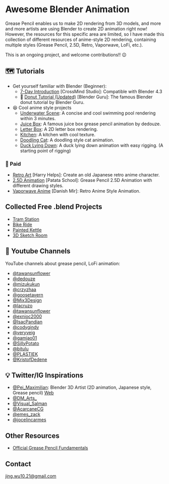 # Awesome Blender Animation
Grease Pencil enables us to make 2D rendering from 3D models, and more and more artists are using Blender to create 2D animation right now! However, the resources for this specific area are limited, so I have made this collection of different resources of anime-style 2D rendering, containing multiple styles (Grease Pencil, 2.5D, Retro, Vaporwave, LoFi, etc.). 

This is an ongoing project, and welcome contributions!! 😉

## 🗺️ Tutorials
- Get yourself familiar with Blender (Beginner):
    - [7-Day Introduction](https://www.youtube.com/watch?v=e-fetDXDXX8&list=PLgO2ChD7acqH5S3fCO1GbAJC55NeVaCCp) [CrossMind Studio]: Compatible with Blender 4.3
    - 🍩 [Donut Tutorial (Updated)](https://www.youtube.com/watch?v=4haAdmHqGOw&t=10278s) [Blender Guru]: The famous Blender donut tutorial by Blender Guru. 
- 😆 Cool anime style projects
    - [Underwater Scene](https://www.youtube.com/watch?v=KcsRfb1_O3w): A concise and cool swimming pool rendering within 3 minutes.
    - [Juice Box](https://www.youtube.com/watch?v=c57qq2nE3B0&t=520s): A famous juice box grease pencil animation by dedouze.
    - [Letter Box](https://www.youtube.com/watch?v=rjWToAEEcdI&t=78s): A 2D letter box rendering.
    - [Kitchen](https://www.youtube.com/watch?v=s8N00rjil_4&t=13s): A kitchen with cool texture.
    - [Doodling Cat](https://www.youtube.com/watch?v=bX6jtVSJOog): A doodling style cat animation.
    - [Duck Lying Down](https://www.youtube.com/watch?v=sHgz4umYUYA&t=86s): A duck lying down animation with easy rigging. (A starting point of rigging)

### 💸 Paid
- [Retro Art](https://www.skillshare.com/en/classes/create-a-retro-anime-character-illustration-with-blender-3d/1080603726?via=search-layout-grid) [Harry Helps]: Create an old Japanese retro anime character. 
- [2.5D Animation](https://www.patataschool.com/25d-illustration-in-grease-pencil) [Patata School]: Grease Pencil 2.5D Animation with different drawing styles.
- [Vaporwave Anime](https://dmdesigns.in/coursesss/retro-anime-style-illustration-in-blender/) [Danish Mir]: Retro Anime Style Animation.  

## Collected Free .blend Projects
- [Tram Station](https://cloud.blender.org/p/gallery/5e46a80442fa9613e1cd1fca)
- [Bike Ride](https://www.blender.org/download/demo/greasepencil-bike.blend)
- [Painted Kettle](https://www.patreon.com/posts/95182168?collection=309891)
- [3D Sketch Room](https://www.patreon.com/posts/100477368?collection=408966)

## 📢 Youtube Channels
YouTube channels about grease pencil, LoFi animation:
- [@tawansunflower](https://www.youtube.com/@tawansunflower)
- [@dedouze](https://www.youtube.com/@dedouze)
- [@mizukukun](https://www.youtube.com/@mizukukun)
- [@crzyzhaa](https://www.youtube.com/@crzyzhaa)
- [@goosetavern](https://www.youtube.com/@goosetavern)
- [@Mix3Design](https://www.youtube.com/@Mix3Design)
- [@lacruzo](https://www.youtube.com/@lacruzo)
- [@tawansunflower](https://www.youtube.com/@tawansunflower)
- [@exnioc2000](https://www.youtube.com/@exnioc2000)
- [@IsacPandian](https://www.youtube.com/@IsacPandian)
- [@codygindy](https://www.youtube.com/@codygindy)
- [@veryveig](https://www.youtube.com/@veryveig)
- [@gamjao01](https://www.youtube.com/@gamjao01)
- [@SillyPotato](https://www.youtube.com/@SillyPotato)
- [@bitulu](https://www.youtube.com/@bitulu)
- [@PLASTIEK](https://www.youtube.com/@PLASTIEK)
- [@KristofDedene](https://www.youtube.com/@KristofDedene)

## 💡 Twitter/IG Inspirations
- [@Pei_Maximilian](https://x.com/Pei_Maximilian): Blender 3D Artist (2D animation, Japanese style, Grease pencil) [Web](https://t.co/TvHwcI5TMG)
- [@DM_Arts_](https://x.com/DM_Arts_)
- [@Visual_Salman](https://x.com/Visual_Salman)
- [@AcarcaneCG](https://x.com/AcarcaneCG)
- [@emes_zack](https://x.com/emes_zack)
- [@jocelincarmes](https://www.instagram.com/jocelincarmes)

## Other Resources
- [Official Grease Pencil Fundamentals](https://studio.blender.org/training/grease-pencil-fundamentals/)

## Contact
jing.wu10.21@gmail.com
